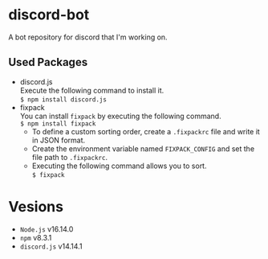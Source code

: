 # discord-bot

A bot repository for discord that I'm working on.

## Used Packages

- discord.js
  <br>Execute the following command to install it.
  <br>`$ npm install discord.js`
- fixpack
  <br>You can install `fixpack` by executing the following command.
  <br>`$ npm install fixpack`
  - To define a custom sorting order, create a `.fixpackrc` file and write it in JSON format.
  - Create the environment variable named `FIXPACK_CONFIG` and set the file path to `.fixpackrc`.
  - Executing the following command allows you to sort.
    <br>`$ fixpack`

# Vesions

- `Node.js` v16.14.0
- `npm` v8.3.1
- `discord.js` v14.14.1
